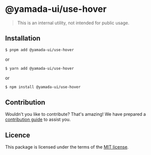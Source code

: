 # @yamada-ui/use-hover

> This is an internal utility, not intended for public usage.

## Installation

```sh
$ pnpm add @yamada-ui/use-hover
```

or

```sh
$ yarn add @yamada-ui/use-hover
```

or

```sh
$ npm install @yamada-ui/use-hover
```

## Contribution

Wouldn't you like to contribute? That's amazing! We have prepared a [contribution guide](./CONTRIBUTING.md) to assist you.

## Licence

This package is licensed under the terms of the
[MIT license](https://github.com/hirotomoyamada/yamada-ui/blob/main/LICENSE).
